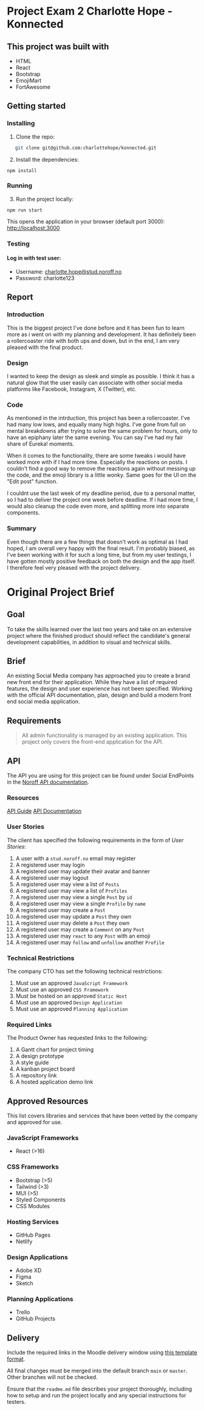 # Project Exam 2 Charlotte Hope - Konnected

## This project was built with

- HTML
- React
- Bootstrap
- EmojiMart
- FortAwesome

## Getting started

### Installing

1. Clone the repo:

```bash
   git clone git@github.com:charlottehope/konnected.git
```

2. Install the dependencies:

```
npm install
```

### Running

3. Run the project locally:

```
npm run start
```

This opens the application in your browser (default port 3000):
[http://localhost:3000](http://localhost:3000)

### Testing

#### Log in with test user:

- Username: charlotte.hope@stud.noroff.no
- Password: charlotte123

## Report

### Introduction

This is the biggest project I've done before and it has been fun to learn more as i went on with my planning and development. It has definitely been a rollercoaster ride with both ups and down, but in the end, I am very pleased with the final product.

### Design

I wanted to keep the design as sleek and simple as possible. I think it has a natural glow that the user easily can associate with other social media platforms like Facebook, Instagram, X (Twitter), etc.

### Code

As mentioned in the intrduction, this project has been a rollercoaster. I've had many low lows, and equally many high highs. I've gone from full on mental breakdowns after trying to solve the same problem for hours, only to have an epiphany later the same evening. You can say I've had my fair share of Eureka! moments.

When it comes to the functionality, there are some tweaks i would have worked more with if I had more time. Especially the reactions on posts. I couldn't find a good way to remove the reactions again without messing up the code, and the emoji library is a little wonky. Same goes for the UI on the "Edit post" function.

I couldnt use the last week of my deadline period, due to a personal matter, so I had to deliver the project one week before deadline. If i had more time, I would also cleanup the code even more, and splitting more into separate components.

### Summary

Even though there are a few things that doesn't work as optimal as I had hoped, I am overall very happy with the final result. I'm probably biased, as I've been working with it for such a long time, but from my user testings, I have gotten mostly positive feedback on both the design and the app itself. I therefore feel very pleased with the project delivery.

# Original Project Brief

## Goal

To take the skills learned over the last two years and take on an extensive project where the finished product should reflect the candidate's general development capabilities, in addition to visual and technical skills.

## Brief

An existing Social Media company has approached you to create a brand new front end for their application. While they have a list of required features, the design and user experience has not been specified. Working with the official API documentation, plan, design and build a modern front end social media application.

## Requirements

> All admin functionality is managed by an existing application. This project only covers the front-end application for the API.

## API

The API you are using for this project can be found under Social EndPoints in the [Noroff API documentation](https://noroff-api-docs.netlify.app/).

### Resources

[API Guide](https://noroff-api-docs.netlify.app/social-endpoints/authentication)
[API Documentation](https://nf-api.onrender.com/docs)

### User Stories

The client has specified the following requirements in the form of _User Stories_:

1. A user with a `stud.noroff.no` email may register
2. A registered user may login
3. A registered user may update their avatar and banner
4. A registered user may logout
5. A registered user may view a list of `Posts`
6. A registered user may view a list of `Profiles`
7. A registered user may view a single `Post` by `id`
8. A registered user may view a single `Profile` by `name`
9. A registered user may create a `Post`
10. A registered user may update a `Post` they own
11. A registered user may delete a `Post` they own
12. A registered user may create a `Comment` on any `Post`
13. A registered user may `react` to any `Post` with an emoji
14. A registered user may `follow` and `unfollow` another `Profile`

### Technical Restrictions

The company CTO has set the following technical restrictions:

1. Must use an approved `JavaScript Framework`
2. Must use an approved `CSS Framework`
3. Must be hosted on an approved `Static Host`
4. Must use an approved `Design Application`
5. Must use an approved `Planning Application`

### Required Links

The Product Owner has requested links to the following:

1. A Gantt chart for project timing
2. A design prototype
3. A style guide
4. A kanban project board
5. A repository link
6. A hosted application demo link

## Approved Resources

This list covers libraries and services that have been vetted by the company and approved for use.

### JavaScript Frameworks

- React (>16)

### CSS Frameworks

- Bootstrap (>5)
- Tailwind (>3)
- MUI (>5)
- Styled Components
- CSS Modules

### Hosting Services

- GitHub Pages
- Netlify

### Design Applications

- Adobe XD
- Figma
- Sketch

### Planning Applications

- Trello
- GitHub Projects

## Delivery

Include the required links in the Moodle delivery window using [this template format](delivery-template.html).

All final changes must be merged into the default branch `main` or `master`. Other branches will not be checked.

Ensure that the `readme.md` file describes your project thoroughly, including how to setup and run the project locally and any special instructions for testers.
